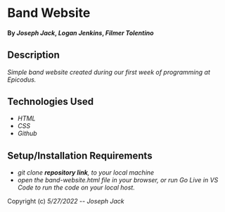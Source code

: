 # 
# Band Website


#### By _**Joseph Jack**_, _**Logan Jenkins**_, _**Filmer Tolentino**_


## Description

_Simple band website created during our first week of programming at Epicodus._

## Technologies Used

* _HTML_
* _CSS_
* _Github_

## Setup/Installation Requirements

* _git clone **repository link**, to your local machine_
* _open the band-website.html file in your browser, or run Go Live in VS Code to run the code on your local host._



Copyright (c) _5/27/2022_  -- _Joseph Jack_